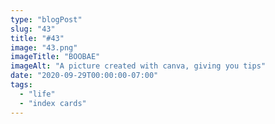 ```yaml
---
type: "blogPost"
slug: "43"
title: "#43"
image: "43.png"
imageTitle: "BOOBAE"
imageAlt: "A picture created with canva, giving you tips"
date: "2020-09-29T00:00:00-07:00"
tags:
  - "life"
  - "index cards"
---
```


